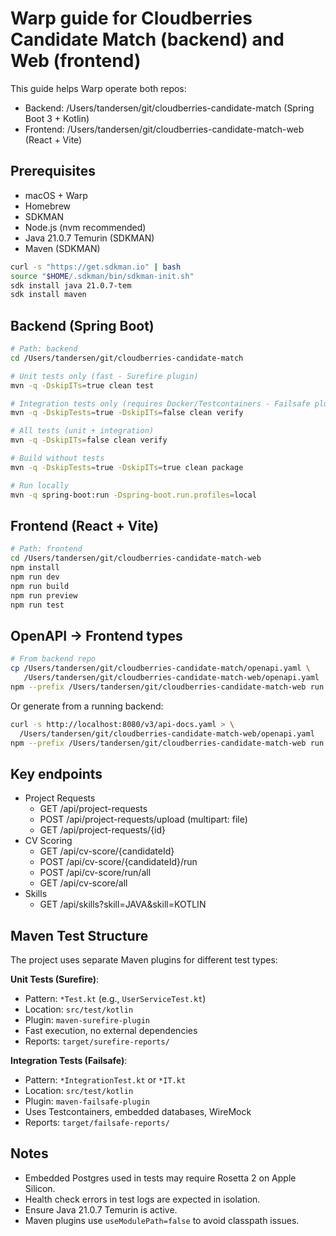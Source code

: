 # Warp guide for Cloudberries Candidate Match (backend) and Web (frontend)

This guide helps Warp operate both repos:
- Backend: /Users/tandersen/git/cloudberries-candidate-match (Spring Boot 3 + Kotlin)
- Frontend: /Users/tandersen/git/cloudberries-candidate-match-web (React + Vite)

## Prerequisites
- macOS + Warp
- Homebrew
- SDKMAN
- Node.js (nvm recommended)
- Java 21.0.7 Temurin (SDKMAN)
- Maven (SDKMAN)

```bash
curl -s "https://get.sdkman.io" | bash
source "$HOME/.sdkman/bin/sdkman-init.sh"
sdk install java 21.0.7-tem
sdk install maven
```

## Backend (Spring Boot)
```bash
# Path: backend
cd /Users/tandersen/git/cloudberries-candidate-match

# Unit tests only (fast - Surefire plugin)
mvn -q -DskipITs=true clean test

# Integration tests only (requires Docker/Testcontainers - Failsafe plugin)
mvn -q -DskipTests=true -DskipITs=false clean verify

# All tests (unit + integration)
mvn -q -DskipITs=false clean verify

# Build without tests
mvn -q -DskipTests=true -DskipITs=true clean package

# Run locally
mvn -q spring-boot:run -Dspring-boot.run.profiles=local
```

## Frontend (React + Vite)
```bash
# Path: frontend
cd /Users/tandersen/git/cloudberries-candidate-match-web
npm install
npm run dev
npm run build
npm run preview
npm run test
```

## OpenAPI → Frontend types
```bash
# From backend repo
cp /Users/tandersen/git/cloudberries-candidate-match/openapi.yaml \
   /Users/tandersen/git/cloudberries-candidate-match-web/openapi.yaml
npm --prefix /Users/tandersen/git/cloudberries-candidate-match-web run gen:api
```
Or generate from a running backend:
```bash
curl -s http://localhost:8080/v3/api-docs.yaml > \
  /Users/tandersen/git/cloudberries-candidate-match-web/openapi.yaml
npm --prefix /Users/tandersen/git/cloudberries-candidate-match-web run gen:api
```

## Key endpoints
- Project Requests
  - GET /api/project-requests
  - POST /api/project-requests/upload (multipart: file)
  - GET /api/project-requests/{id}
- CV Scoring
  - GET /api/cv-score/{candidateId}
  - POST /api/cv-score/{candidateId}/run
  - POST /api/cv-score/run/all
  - GET /api/cv-score/all
- Skills
  - GET /api/skills?skill=JAVA&skill=KOTLIN

## Maven Test Structure
The project uses separate Maven plugins for different test types:

**Unit Tests (Surefire)**:
- Pattern: `*Test.kt` (e.g., `UserServiceTest.kt`)
- Location: `src/test/kotlin`
- Plugin: `maven-surefire-plugin`
- Fast execution, no external dependencies
- Reports: `target/surefire-reports/`

**Integration Tests (Failsafe)**:
- Pattern: `*IntegrationTest.kt` or `*IT.kt`
- Location: `src/test/kotlin` 
- Plugin: `maven-failsafe-plugin`
- Uses Testcontainers, embedded databases, WireMock
- Reports: `target/failsafe-reports/`

## Notes
- Embedded Postgres used in tests may require Rosetta 2 on Apple Silicon.
- Health check errors in test logs are expected in isolation.
- Ensure Java 21.0.7 Temurin is active.
- Maven plugins use `useModulePath=false` to avoid classpath issues.
